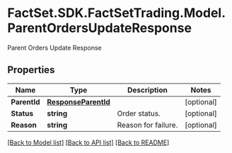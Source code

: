 # FactSet.SDK.FactSetTrading.Model.ParentOrdersUpdateResponse
Parent Orders Update Response

## Properties

Name | Type | Description | Notes
------------ | ------------- | ------------- | -------------
**ParentId** | [**ResponseParentId**](ResponseParentId.md) |  | [optional] 
**Status** | **string** | Order status. | [optional] 
**Reason** | **string** | Reason for failure. | [optional] 

[[Back to Model list]](../README.md#documentation-for-models) [[Back to API list]](../README.md#documentation-for-api-endpoints) [[Back to README]](../README.md)


